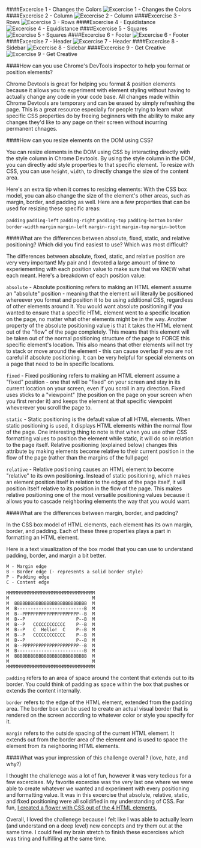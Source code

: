 ####Excercise 1 - Changes the Colors
![Excercise 1 - Changes the Colors](imgs/Excercise1-ChangeTheColors.png "Excercise 1 - Changes the Colors")
####Excercise 2 - Column
![Excercise 2 - Column](imgs/Excercise2-Column.png "Excercise 2 - Column")
####Excercise 3 - Rows
![Excercise 3 - Rows](imgs/Excercise3-Rows.png "Excercise 3 - Rows")
####Excercise 4 - Equidistance
![Excercise 4 - Equidistance](imgs/Excercise4-Equidistance.png "Excercise 4 - Equidistance")
####Excercise 5 - Squares
![Excercise 5 - Squares](imgs/Excercise5-Squares.png "Excercise 5 - Squares")
####Excercise 6 - Footer
![Excercise 6 - Footer](imgs/Excercise6-Footer.png "Excercise 6 - Footer")
####Excercise 7 - Header
![Excercise 7 - Header](imgs/Excercise7-Header.png "Excercise 7 - Header")
####Excercise 8 - Sidebar
![Excercise 8 - Sidebar](imgs/Excercise8-Sidebar.png "Excercise 8 - Sidebar")
####Excercise 9 - Get Creative
![Excercise 9 - Get Creative](imgs/Excercise9-GetCreative.png "Excercise 9 - Get Creative")

####How can you use Chrome's DevTools inspector to help you format or position elements?

Chrome Devtools is great for helping you format & position elements because it allows you to experiment with element styling without having to actually change any code in your code base. All changes made within Chrome Devtools are temporary and can be erased by simply refreshing the page. This is a great resource especially for people trying to learn what specific CSS properties do by freeing beginners with the ability to make any changes they'd like to any page on their screen without incurring permanent chnages.

####How can you resize elements on the DOM using CSS?

You can resize elements in the DOM using CSS by interacting directly with the style column in Chrome Devtools. By using the style column in the DOM, you can directly add style properties to that specific element. To resize with CSS, you can use `height`, `width`, to directly change the size of the content area.


Here's an extra tip when it comes to resizing elements:
With the CSS box model, you can also change the size of the element's other areas, such as margin, border, and padding as well. Here are a few properties that can be used for resizing these specific areas:

`padding`
`padding-left`
`padding-right`
`padding-top`
`padding-bottom`
`border`
`border-width`
`margin`
`margin-left`
`margin-right`
`margin-top`
`margin-bottom`

####What are the differences between absolute, fixed, static, and relative positioning? Which did you find easiest to use? Which was most difficult?

The differences between absolute, fixed, static, and relative position are very very important! My pair and I devoted a large amount of time to experiementing with each position value to make sure that we KNEW what each meant.
Here's a breakdown of each position value:

`absolute` - Absolute positioning refers to making an HTML element assume an "absolute" position - meaning that the element will literally be positioned whereever you format and position it to be using additional CSS, regardless of other elements around it.
You would want absolute positioning if you wanted to ensure that a specific HTML element went to a specific location on the page, no matter what other elements might be in the way. Another property of the absolute positioning value is that it takes the HTML element out of the "flow" of the page completely. This means that this element will be taken out of the normal positioning structure of the page to FORCE this specific element's location. This also means that other elements will not try to stack or move around the element - this can cause overlap if you are not careful if absolute positioning. It can be very helpful for special elements on a page that need to be in specific locations.

`fixed` - Fixed positioning refers to making an HTML element assume a "fixed" position - one that will be "fixed" on your screen and stay in its current location on your screen, even if you scroll in any direction. Fixed uses sticks to a "viewpoint" (the position on the page on your screen when you first render it) and keeps the element at that specific viewpoint wheverever you scroll the page to.

`static` - Static positioning is the default value of all HTML elements. When static positioning is used, it displays HTML elements within the normal flow of the page. One interesting thing to note is that when you use other CSS formatting values to position the element while static, it will do so in relation to the page itself. Relative positioning (explained below) changes this attribute by making elements become relative to their current position in the flow of the page (rather than the margins of the full page)

`relative` - Relative positioning causes an HTML element to become "relative" to its own positioning. Instead of static positioning, which makes an element position itself in relation to the edges of the page itself, it will position itself relative to its position in the flow of the page. This makes relative positioning one of the most versatile positioning values because it allows you to cascade neighboring elements the way that you would want.

####What are the differences between margin, border, and padding?

In the CSS box model of HTML elements, each element has its own margin, border, and padding. Each of these three properties plays a part in formatting an HTML element.

Here is a text visualization of the box model that you can use to understand padding, border, and margin a bit better.

```
M - Margin edge
B - Border edge (- represents a solid border style)
P - Padding edge
C - Content edge

MMMMMMMMMMMMMMMMMMMMMMMMMMMMMMMMM
M                               M
M  BBBBBBBBBBBBBBBBBBBBBBBBBBB  M
M  B-------------------------B  M
M  B--PPPPPPPPPPPPPPPPPPPPP--B  M
M  B--P                   P--B  M
M  B--P   CCCCCCCCCCCC    P--B  M
M  B--P   C  Hello!  C    P--B  M
M  B--P   CCCCCCCCCCCC    P--B  M
M  B--P                   P--B  M
M  B--PPPPPPPPPPPPPPPPPPPPP--B  M
M  B-------------------------B  M
M  BBBBBBBBBBBBBBBBBBBBBBBBBBB  M
M                               M
MMMMMMMMMMMMMMMMMMMMMMMMMMMMMMMMM
```

`padding` refers to an area of space around the content that extends out to its border. You could think of padding as space within the box that pushes or extends the content internally.

`border` refers to the edge of the HTML element, extended from the padding area. The border box can be used to create an actual visual border that is rendered on the screen according to whatever color or style you specify for it.

`margin` refers to the outside spacing of the current HTML element. It extends out from the border area of the element and is used to space the element from its neighboring HTML elements.



####What was your impression of this challenge overall? (love, hate, and why?)

I thought the challenege was a lot of fun, however it was very tedious for a few excercises. My favorite excercise was the very last one where we were able to create whatever we wanted and experiment with every positioning and formatting value. It was in this excercise that absolute, relative, static, and fixed positioning were all solidified in my understanding of CSS. For fun, [I created a flower with CSS out of the 4 HTML elements.](imgs/Excercise9-GetCreative.png)

Overall, I loved the challenege because I felt like I was able to actually learn (and understand on a deep level) new concepts and try them out at the same time. I could feel my brain stretch to finish these excercises which was tiring and fulfilling at the same time.
